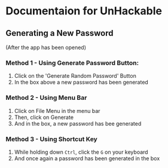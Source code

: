 # Documentaion for UnHackable

## Generating a New Password
(After the app has been opened)
### Method 1 - Using Generate Password Button:
1. Click on the 'Generate Random Password' Button
2. In the box above a new password has been generated

### Method 2 - Using Menu Bar
1. Click on File Menu in the menu bar
2. Then, click on Generate
3. And in the box, a new password has bee generated

### Method 3 - Using Shortcut Key
1. While holding down `Ctrl`, click the `G` on your keyboard
2. And once again a password has been generated in the box
